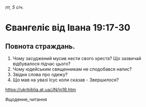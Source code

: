 
_пт, 5 січ._

# Євангеліє від Івана 19:17-30

## Повнота страждань.
1. Чому засуджений мусив нести свого хреста? Що зазвичай відбувалося підчас цього? 
2. Чому юдейським священникам не сподобався напис?
3. Звідки слова про одежу?
4. Що мав на увазі Ісус коли сказав - Звершилося?

https://ukrbiblia.at.ua/JN/jn18.htm 

#щоденне_читання
